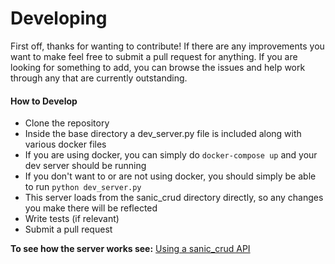 # Developing

First off, thanks for wanting to contribute! If there are any improvements you want to make
feel free to submit a pull request for anything. If  you are looking for something to add,
you can browse the issues and help work through any that are currently outstanding.

#### How to Develop

 * Clone the repository
 * Inside the base directory a dev_server.py file is included along with various docker files
 * If you are using docker, you can simply do `docker-compose up` and your dev server should be running
 * If you don't want to or are not using docker, you should simply be able to run `python dev_server.py`
 * This server loads from the sanic_crud directory directly, so any changes you make there will be reflected
 * Write tests (if relevant)
 * Submit a pull request

**To see how the server works see:** [Using a sanic_crud API](using_a_sanic_crud_api.md)

